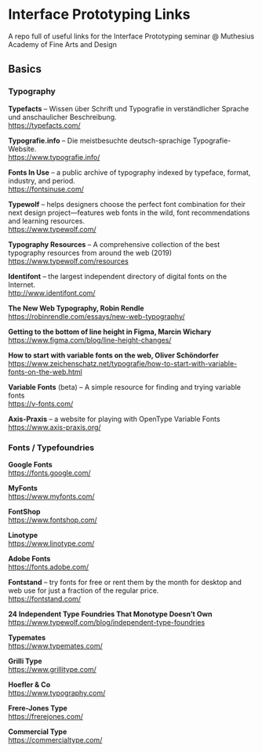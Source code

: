 # Interface Prototyping Links
A repo full of useful links for the Interface Prototyping seminar @ Muthesius Academy of Fine Arts and Design

## Basics

### Typography

**Typefacts** – Wissen über Schrift und Typografie in verständlicher Sprache und anschaulicher Beschreibung.    
https://typefacts.com/

**Typografie.info** – Die meistbesuchte deutsch-sprachige Typografie-Website.    
https://www.typografie.info/

**Fonts In Use** – a public archive of typography indexed by typeface, format, industry, and period.    
https://fontsinuse.com/

**Typewolf** – helps designers choose the perfect font combination for their next design project—features web fonts in the wild, font recommendations and learning resources.    
https://www.typewolf.com/

**Typography Resources** – A comprehensive collection of the best typography resources from around the web (2019)    
https://www.typewolf.com/resources

**Identifont** – the largest independent directory of digital fonts on the Internet.    
http://www.identifont.com/

**The New Web Typography, Robin Rendle**    
https://robinrendle.com/essays/new-web-typography/

**Getting to the bottom of line height in Figma, Marcin Wichary**    
https://www.figma.com/blog/line-height-changes/

**How to start with variable fonts on the web, Oliver Schöndorfer**    
https://www.zeichenschatz.net/typografie/how-to-start-with-variable-fonts-on-the-web.html

**Variable Fonts** (beta) – A simple resource for finding and trying variable fonts    
https://v-fonts.com/

**Axis-Praxis** – a website for playing with OpenType Variable Fonts    
https://www.axis-praxis.org/



### Fonts / Typefoundries

**Google Fonts**    
https://fonts.google.com/

**MyFonts**    
https://www.myfonts.com/

**FontShop**    
https://www.fontshop.com/

**Linotype**    
https://www.linotype.com/

**Adobe Fonts**    
https://fonts.adobe.com/

**Fontstand** – try fonts for free or rent them by the month for desktop and web use for just a fraction of the regular price.    
https://fontstand.com/

**24 Independent Type Foundries That Monotype Doesn’t Own**    
https://www.typewolf.com/blog/independent-type-foundries

**Typemates**    
https://www.typemates.com/

**Grilli Type**    
https://www.grillitype.com/

**Hoefler & Co**    
https://www.typography.com/

**Frere-Jones Type**    
https://frerejones.com/

**Commercial Type**    
https://commercialtype.com/
